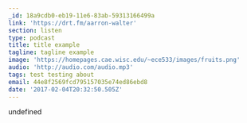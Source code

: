 ```yaml
---
_id: 18a9cdb0-eb19-11e6-83ab-59313166499a
link: 'https://drt.fm/aarron-walter'
section: listen
type: podcast
title: title example
tagline: tagline example
image: 'https://homepages.cae.wisc.edu/~ece533/images/fruits.png'
audio: 'http://audio.com/audio.mp3'
tags: test testing about
email: 44e8f2569fcd795157035e74ed86ebd8
date: '2017-02-04T20:32:50.505Z'
---
```

undefined
